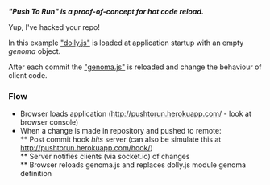 **_"Push To Run" is a proof-of-concept for hot code reload._**

Yup, I've hacked your repo!

In this example ["dolly.js"](https://github.com/yarcub/pushtorun/blob/master/client/app/scripts/dolly.js) is loaded at application startup with an empty _genoma_ object.

After each commit the ["genoma.js"](https://github.com/yarcub/pushtorun/blob/master/client/app/scripts/engine/genoma.js) is reloaded and change the behaviour of client code.

### Flow
 * Browser loads application (http://pushtorun.herokuapp.com/ - look at browser console)
 * When a change is made in repository and pushed to remote:    
        ** Post commit hook _hits_ server (can also be simulate this at http://pushtorun.herokuapp.com/hook/)    
        ** Server notifies clients (via socket.io) of changes    
        ** Browser reloads genoma.js and replaces dolly.js module genoma definition     
